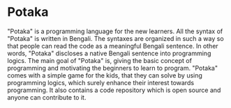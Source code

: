 # Potaka
"Potaka" is a programming language for the new learners. All the syntax of "Potaka" is written in Bengali. The syntaxes are organized in such a way so that people can read the code as a meaningful Bengali sentence. In other words, "Potaka" discloses a native Bengali sentence into programming logics. The main goal of "Potaka" is, giving the basic concept of programming and motivating the beginners to learn to program. "Potaka" comes with a simple game for the kids, that they can  solve by using programming logics, which surely enhance their interest towards programming. It also contains a code repository which is open source and anyone can contribute to it.
